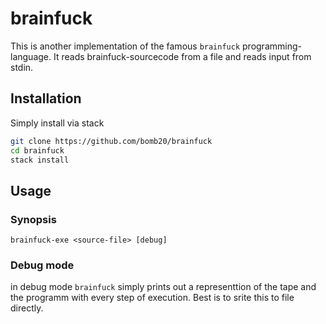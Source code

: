 # brainfuck

This is another implementation of the famous `brainfuck` programming-language. 
It reads brainfuck-sourcecode from a file and reads input from stdin.

## Installation

Simply install via stack
```bash
git clone https://github.com/bomb20/brainfuck
cd brainfuck
stack install
```

## Usage

### Synopsis

```
brainfuck-exe <source-file> [debug]
```

### Debug mode

in debug mode ```brainfuck``` simply prints out a representtion of the tape and
the programm with every step of execution. Best is to srite this to file
directly.
